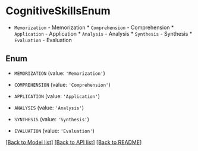 # CognitiveSkillsEnum

* `Memorization` - Memorization * `Comprehension` - Comprehension * `Application` - Application * `Analysis` - Analysis * `Synthesis` - Synthesis * `Evaluation` - Evaluation

## Enum

* `MEMORIZATION` (value: `'Memorization'`)

* `COMPREHENSION` (value: `'Comprehension'`)

* `APPLICATION` (value: `'Application'`)

* `ANALYSIS` (value: `'Analysis'`)

* `SYNTHESIS` (value: `'Synthesis'`)

* `EVALUATION` (value: `'Evaluation'`)

[[Back to Model list]](../README.md#documentation-for-models) [[Back to API list]](../README.md#documentation-for-api-endpoints) [[Back to README]](../README.md)


